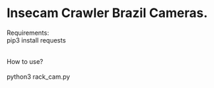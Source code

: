 # Insecam Crawler Brazil Cameras.
Requirements:<br>
pip3 install requests<br><br>

How to use?<br>
<br>
python3 rack_cam.py

